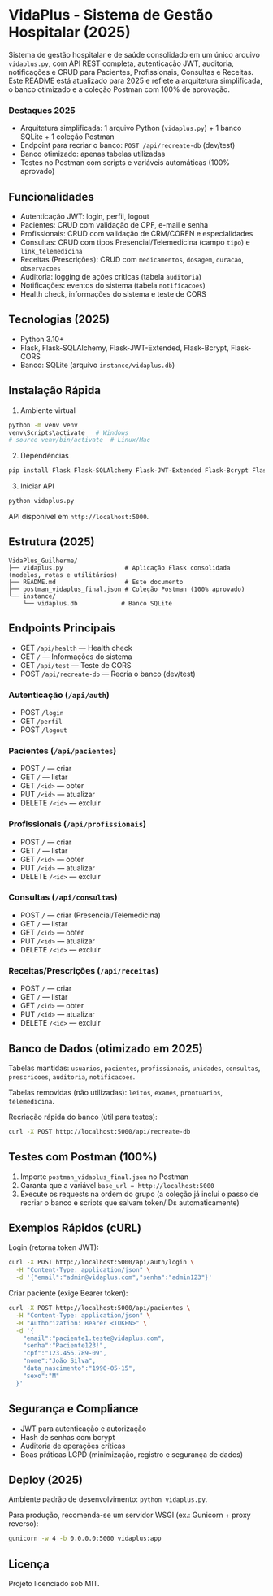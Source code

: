 # VidaPlus - Sistema de Gestão Hospitalar (2025)

Sistema de gestão hospitalar e de saúde consolidado em um único arquivo `vidaplus.py`, com API REST completa, autenticação JWT, auditoria, notificações e CRUD para Pacientes, Profissionais, Consultas e Receitas. Este README está atualizado para 2025 e reflete a arquitetura simplificada, o banco otimizado e a coleção Postman com 100% de aprovação.

### Destaques 2025
- Arquitetura simplificada: 1 arquivo Python (`vidaplus.py`) + 1 banco SQLite + 1 coleção Postman
- Endpoint para recriar o banco: `POST /api/recreate-db` (dev/test)
- Banco otimizado: apenas tabelas utilizadas
- Testes no Postman com scripts e variáveis automáticas (100% aprovado)

## Funcionalidades
- Autenticação JWT: login, perfil, logout
- Pacientes: CRUD com validação de CPF, e-mail e senha
- Profissionais: CRUD com validação de CRM/COREN e especialidades
- Consultas: CRUD com tipos Presencial/Telemedicina (campo `tipo`) e `link_telemedicina`
- Receitas (Prescrições): CRUD com `medicamentos`, `dosagem`, `duracao`, `observacoes`
- Auditoria: logging de ações críticas (tabela `auditoria`)
- Notificações: eventos do sistema (tabela `notificacoes`)
- Health check, informações do sistema e teste de CORS

## Tecnologias (2025)
- Python 3.10+
- Flask, Flask-SQLAlchemy, Flask-JWT-Extended, Flask-Bcrypt, Flask-CORS
- Banco: SQLite (arquivo `instance/vidaplus.db`)

## Instalação Rápida
1) Ambiente virtual
```bash
python -m venv venv
venv\Scripts\activate   # Windows
# source venv/bin/activate  # Linux/Mac
```
2) Dependências
```bash
pip install Flask Flask-SQLAlchemy Flask-JWT-Extended Flask-Bcrypt Flask-CORS
```
3) Iniciar API
```bash
python vidaplus.py
```
API disponível em `http://localhost:5000`.

## Estrutura (2025)
```
VidaPlus_Guilherme/
├── vidaplus.py                 # Aplicação Flask consolidada (modelos, rotas e utilitários)
├── README.md                   # Este documento
├── postman_vidaplus_final.json # Coleção Postman (100% aprovado)
└── instance/
    └── vidaplus.db            # Banco SQLite
```

## Endpoints Principais
- GET `/api/health` — Health check
- GET `/` — Informações do sistema
- GET `/api/test` — Teste de CORS
- POST `/api/recreate-db` — Recria o banco (dev/test)

### Autenticação (`/api/auth`)
- POST `/login`
- GET `/perfil`
- POST `/logout`

### Pacientes (`/api/pacientes`)
- POST `/` — criar
- GET `/` — listar
- GET `/<id>` — obter
- PUT `/<id>` — atualizar
- DELETE `/<id>` — excluir

### Profissionais (`/api/profissionais`)
- POST `/` — criar
- GET `/` — listar
- GET `/<id>` — obter
- PUT `/<id>` — atualizar
- DELETE `/<id>` — excluir

### Consultas (`/api/consultas`)
- POST `/` — criar (Presencial/Telemedicina)
- GET `/` — listar
- GET `/<id>` — obter
- PUT `/<id>` — atualizar
- DELETE `/<id>` — excluir

### Receitas/Prescrições (`/api/receitas`)
- POST `/` — criar
- GET `/` — listar
- GET `/<id>` — obter
- PUT `/<id>` — atualizar
- DELETE `/<id>` — excluir

## Banco de Dados (otimizado em 2025)
Tabelas mantidas: `usuarios`, `pacientes`, `profissionais`, `unidades`, `consultas`, `prescricoes`, `auditoria`, `notificacoes`.

Tabelas removidas (não utilizadas): `leitos`, `exames`, `prontuarios`, `telemedicina`.

Recriação rápida do banco (útil para testes):
```bash
curl -X POST http://localhost:5000/api/recreate-db
```

## Testes com Postman (100%)
1) Importe `postman_vidaplus_final.json` no Postman
2) Garanta que a variável `base_url = http://localhost:5000`
3) Execute os requests na ordem do grupo (a coleção já inclui o passo de recriar o banco e scripts que salvam token/IDs automaticamente)

## Exemplos Rápidos (cURL)
Login (retorna token JWT):
```bash
curl -X POST http://localhost:5000/api/auth/login \
  -H "Content-Type: application/json" \
  -d '{"email":"admin@vidaplus.com","senha":"admin123"}'
```

Criar paciente (exige Bearer token):
```bash
curl -X POST http://localhost:5000/api/pacientes \
  -H "Content-Type: application/json" \
  -H "Authorization: Bearer <TOKEN>" \
  -d '{
    "email":"paciente1.teste@vidaplus.com",
    "senha":"Paciente123!",
    "cpf":"123.456.789-09",
    "nome":"João Silva",
    "data_nascimento":"1990-05-15",
    "sexo":"M"
  }'
```

## Segurança e Compliance
- JWT para autenticação e autorização
- Hash de senhas com bcrypt
- Auditoria de operações críticas
- Boas práticas LGPD (minimização, registro e segurança de dados)

## Deploy (2025)
Ambiente padrão de desenvolvimento: `python vidaplus.py`.

Para produção, recomenda-se um servidor WSGI (ex.: Gunicorn + proxy reverso):
```bash
gunicorn -w 4 -b 0.0.0.0:5000 vidaplus:app
```

## Licença
Projeto licenciado sob MIT.